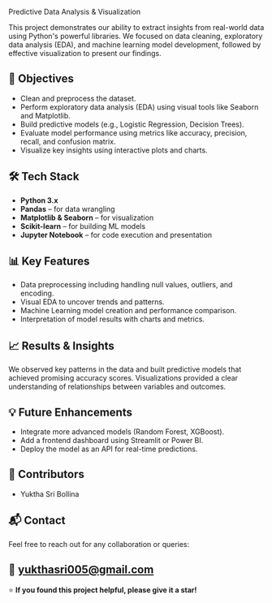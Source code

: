 Predictive Data Analysis & Visualization


 This project demonstrates our ability to extract insights from real-world data using Python's powerful libraries. We focused on data cleaning, exploratory data analysis (EDA), and machine learning model development, followed by effective visualization to present our findings.

## 🚀 Objectives

- Clean and preprocess the dataset.
- Perform exploratory data analysis (EDA) using visual tools like Seaborn and Matplotlib.
- Build predictive models (e.g., Logistic Regression, Decision Trees).
- Evaluate model performance using metrics like accuracy, precision, recall, and confusion matrix.
- Visualize key insights using interactive plots and charts.

## 🛠️ Tech Stack  

- **Python 3.x**
- **Pandas** – for data wrangling
- **Matplotlib & Seaborn** – for visualization
- **Scikit-learn** – for building ML models
- **Jupyter Notebook** – for code execution and presentation

## 📊 Key Features

- Data preprocessing including handling null values, outliers, and encoding.
- Visual EDA to uncover trends and patterns.
- Machine Learning model creation and performance comparison.
- Interpretation of model results with charts and metrics.

## 📈 Results & Insights

We observed key patterns in the data and built predictive models that achieved promising accuracy scores. Visualizations provided a clear understanding of relationships between variables and outcomes.

## 💡 Future Enhancements

- Integrate more advanced models (Random Forest, XGBoost).
- Add a frontend dashboard using Streamlit or Power BI.
- Deploy the model as an API for real-time predictions.

## 👥 Contributors

- Yuktha Sri Bollina  


## 📬 Contact

Feel free to reach out for any collaboration or queries:

📧 yukthasri005@gmail.com
---

⭐ **If you found this project helpful, please give it a star!**

